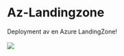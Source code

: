 # Az-Landingzone

Deployment av en Azure LandingZone! <BR>
<BR>
<a href="https://portal.azure.com/#create/Microsoft.Template/uri/https%3A%2F%2Fraw.githubusercontent.com%2FBiztek-AS%2FAz-Landingzone%2Fmain%2Farm%2Fmain.json" target="_blank">
  <img src="https://aka.ms/deploytoazurebutton"/>
</a>